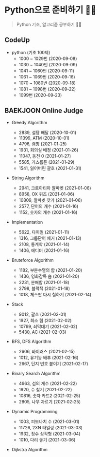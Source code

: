 # Python으로 준비하기 🐱‍🏍

> Python 기초, 알고리즘 공부하기 🐱‍👓

## CodeUp

- python (기초 100제)
  - 1000 ~ 1029번 (2020-09-08)
  - 1030 ~ 1040번 (2020-09-09)
  - 1041 ~ 1060번 (2020-09-11)
  - 1061 ~ 1069번 (2020-09-16)
  - 1070 ~ 1080번 (2020-09-18)
  - 1081 ~ 1098번 (2020-09-22)
  - 1099번 (2020-09-23)

## BAEKJOON Online Judge

- Greedy Algorithm

  - 2839, 설탕 배달 (2020-10-01)
  - 11399, ATM (2020-10-01)
  - 4796, 캠핑 (2021-01-25)
  - 1931, 회의실 배정 (2021-01-26)
  - 11047, 동전 0 (2021-01-27)
  - 5585, 거스름돈 (2021-01-29)
  - 1541, 잃어버린 괄호 (2021-01-31)

- String Algorithm

  - 2941, 크로아티아 알파벳 (2021-01-06)
  - 8958, OX 퀴즈 (2021-01-06)
  - 10809, 알파벳 찾기 (2021-01-06)
  - 2577, 단어의 개수 (2021-01-16)
  - 1152, 숫자의 개수 (2021-01-16)

- Implementation

  - 5622, 다이얼 (2021-01-11)
  - 1316, 그룹단어 체커 (2021-01-13)
  - 2108, 통계학 (2021-01-14)
  - 1406, 에디터 (2021-01-16)

- Bruteforce Algorithm

  - 1182, 부분수열의 합 (2021-01-20)
  - 1436, 영화감독 숌 (2021-01-20)
  - 2231, 분해합 (2021-01-18)
  - 2798, 블랙잭 (2021-01-18)
  - 1018, 체스판 다시 칠하기 (2021-02-14)

- Stack
  - 9012, 괄호 (2021-02-01)
  - 1927, 최소 힙 (2021-02-02)
  - 10799, 쇠막대기 (2021-02-02)
  - 5430, AC (2021-02-03)

- BFS, DFS Algorithm
  - 2606, 바이러스 (2021-02-15)
  - 1012, 유기농 배추 (2021-02-16)
  - 2667, 단지 번호 붙이기 (2021-02-17)

- Binary Search Algorithm
  - 4963, 섬의 개수 (2021-02-22)
  - 1920, 수 찾기 (2021-02-22)
  - 10816, 숫자 카드2 (2021-02-25)
  - 2805, 나무 자르기 (2021-02-25)

- Dynamic Programming
  - 1003, 피보나치 수 (2021-03-01)
  - 11726, 2XN 타일링 (2021-03-03)
  - 1932, 정수 삼각형 (2021-03-04)
  - 1010, 다리 놓기 (2021-03-06)

- Dijkstra Algorithm
